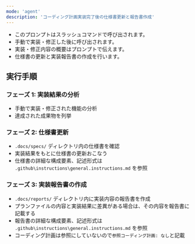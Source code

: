 ```yaml
---
mode: 'agent'
description: 'コーディング計画実装完了後の仕様書更新と報告書作成'
---
```


- このプロンプトはスラッシュコマンドで呼び出されます。
- 手動で実装・修正した後に呼び出されます。
- 実装・修正内容の概要はプロンプトで伝えます。
- 仕様書の更新と実装報告書の作成を行います。


## 実行手順


### フェーズ 1: 実装結果の分析

- 手動で実装・修正された機能の分析
- 達成された成果物を列挙

### フェーズ 2: 仕様書更新

- `.docs/specs/` ディレクトリ内の仕様書を確認
- 実装結果をもとに仕様書の更新おこなう
- 仕様書の詳細な構成要素、記述形式は `.github\instructions\general.instructions.md` を参照

### フェーズ 3: 実装報告書の作成

- `.docs/reports/` ディレクトリ内に実装内容の報告書を作成
- プランファイルの内容と実装結果に差異がある場合は、その内容を報告書に記載する
- 報告書の詳細な構成要素、記述形式は `.github\instructions\general.instructions.md` を参照
- コーディング計画は参照にしていないので`参照コーディング計画: なし`と記載

